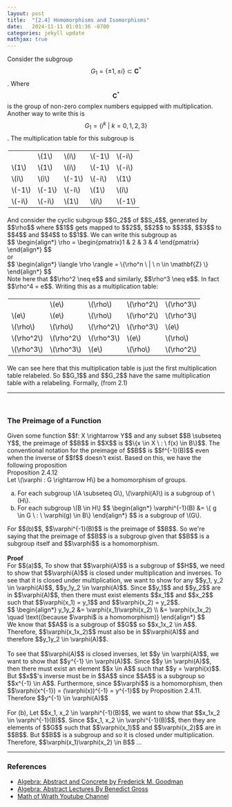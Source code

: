 ```yaml
---
layout: post
title:  "[2.4] Homomorphisms and Isomorphisms"
date:   2024-11-11 01:01:36 -0700
categories: jekyll update
mathjax: true
---
```


Consider the subgroup $$G_1 = \{\pm 1, \pm i\} \subset \mathbf{C}^*$$. Where $$\mathbf{C}^*$$ is the group of non-zero complex numbers equipped with multiplication. Another way to write this is $$G_1 = \{i^k \ | \ k = 0,1,2,3\}$$. The multiplication table for this subgroup is
<div>
<table style="max-width: 500px; margin: 20px auto;">
  <tr>
    <td></td>
    <td>\(1\)</td>
    <td>\(i\)</td>
	<td>\(-1\)</td>
	<td>\(-i\)</td>
  </tr>
  <tr>
    <td>\(1\)</td>
    <td>\(1\)</td>
    <td>\(i\)</td>
	<td>\(-1\)</td>
	<td>\(-i\)</td>
  </tr>
  <tr>
    <td>\(i\)</td>
    <td>\(i\)</td>
    <td>\(-1\)</td>
	<td>\(-i\)</td>
	<td>\(1\)</td>
  </tr>
  <tr>
    <td>\(-1\)</td>
    <td>\(-1\)</td>
    <td>\(-i\)</td>
	<td>\(1\)</td>
	<td>\(i\)</td>
  </tr>
  <tr>
    <td>\(-i\)</td>
    <td>\(-i\)</td>
    <td>\(1\)</td>
	<td>\(i\)</td>
	<td>\(-1\)</td>
  </tr>
</table>
</div>
And consider the cyclic subgroup $$G_2$$ of $$S_4$$, generated by $$\rho$$ where $$1$$ gets mapped to $$2$$, $$2$$ to $$3$$, $$3$$ to $$4$$ and $$4$$ to $$1$$. We can write this subgroup as 
<div>
	$$
	\begin{align*}
	 \rho = \begin{pmatrix}1 & 2 & 3 & 4 \end{pmatrix}
	\end{align*}
	$$
</div>
or 
<div>
	$$
	\begin{align*}
	 \langle \rho \rangle = \{\rho^n \ | \ n \in \mathbf{Z} \}
	\end{align*}
	$$
</div>
Note here that $$\rho^2 \neq e$$ and similarly, $$\rho^3 \neq e$$. In fact $$\rho^4 = e$$. Writing this as a multiplication table:
<div>
<table style="max-width: 500px; margin: 20px auto;">
  <tr>
    <td></td>
    <td>\(e\)</td>
    <td>\(\rho\)</td>
	<td>\(\rho^2\)</td>
	<td>\(\rho^3\)</td>
  </tr>
  <tr>
    <td>\(e\)</td>
    <td>\(e\)</td>
    <td>\(\rho\)</td>
	<td>\(\rho^2\)</td>
	<td>\(\rho^3\)</td>
  </tr>
  <tr>
    <td>\(\rho\)</td>
    <td>\(\rho\)</td>
    <td>\(\rho^2\)</td>
	<td>\(\rho^3\)</td>
	<td>\(e\)</td>
  </tr>
  <tr>
    <td>\(\rho^2\)</td>
    <td>\(\rho^2\)</td>
    <td>\(\rho^3\)</td>
	<td>\(e\)</td>
	<td>\(\rho\)</td>
  </tr>
  <tr>
    <td>\(\rho^3\)</td>
    <td>\(\rho^3\)</td>
    <td>\(e\)</td>
	<td>\(\rho\)</td>
	<td>\(\rho^2\)</td>
  </tr>
</table>
</div>
We can see here that this multiplication table is just the first multiplication table relabeled. So $$G_1$$ and $$G_2$$ have the same multiplication table with a relabeling. Formally, (from 2.1)
<hr>

<br>
<!----------------------------------------------------------------------------->
<h3>The Preimage of a Function</h3>
Given some function $$f: X \rightarrow Y$$ and any subset $$B \subseteq Y$$, the preimage of $$B$$ in $$X$$ is $$\{x \in X \ : \ f(x) \in B\}$$. The conventional notation for the preimage of $$B$$ is $$f^{-1}(B)$$ even when the inverse of $$f$$ doesn't exist. Based on this, we have the following proposition
<br>
<!------------------------------------------------------------------------------>
<div class="peachheaderdiv">
Proposition 2.4.12
</div>
<div class="peachbodydiv">
Let \(\varphi : G \rightarrow H\) be a homomorphism of groups.
<ol type="a">
	<li>For each subgroup \(A \subseteq G\), \(\varphi(A)\) is a subgroup of \(H\).</li>
	<li>For each subgroup \(B \in H\)
	$$
	\begin{align*}
	\varphi^{-1}(B) &= \{ g \in G \ : \ \varphi(g) \in B\}
	\end{align*}
	$$
	is a subgroup of \(G\).
	</li>
</ol>
</div>
For $$(b)$$, $$\varphi^{-1}(B)$$ is the preimage of $$B$$. So we're saying that the preimage of $$B$$ is a subgroup given that $$B$$ is a subgroup itself and $$\varphi$$ is a homomorphism. 
<br>
<br>
<b>Proof</b>
<br>
For $$(a)$$, To show that $$\varphi(A)$$ is a subgroup of $$H$$, we need to show that $$\varphi(A)$$ is closed under multiplication and inverses. To see that it is closed under multiplication, we want to show for any $$y_1, y_2 \in \varphi(A)$$, $$y_1y_2  \in \varphi(A)$$. Since $$y_1$$ and $$y_2$$ are in $$\varphi(A)$$, then there must exist elements $$x_1$$ and $$x_2$$ such that $$\varphi(x_1) = y_1$$ and $$\varphi(x_2) = y_2$$. 
<div>
	$$
	\begin{align*}
	y_1y_2 &= \varphi(x_1)\varphi(x_2) \\
	       &= \varphi(x_1x_2) \quad \text{(because $\varphi$ is a homomorphism)}
	\end{align*}
	$$
</div>
We know that $$A$$ is a subgroup of $$G$$ so $$x_1x_2 \in A$$. Therefore, $$\varphi(x_1x_2)$$ must also be in $$\varphi(A)$$ and therefore $$y_1y_2 \in \varphi(A)$$.
<br>
<br>
To see that $$\varphi(A)$$ is closed inverses, let $$y \in \varphi(A)$$, we want to show that $$y^{-1} \in \varphi(A)$$. Since $$y \in \varphi(A)$$, then there must exist an element $$x \in A$$ such that $$y = \varphi(x)$$. But $$x$$'s inverse must be in $$A$$ since $$A$$ is a subgroup so $$x^{-1} \in A$$. Furthermore, since $$\varphi$$ is a homomorphism, then $$\varphi(x^{-1}) = (\varphi(x))^{-1} = y^{-1}$$ by Proposition 2.4.11. Therefore $$y^{-1} \in \varphi(A)$$
<br>
<br>
For (b), Let $$x_1, x_2 \in \varphi^{-1}(B)$$, we want to show that $$x_1x_2 \in \varphi^{-1}(B)$$. Since $$x_1, x_2 \in \varphi^{-1}(B)$$, then they are elements of $$G$$ such that $$\varphi(x_1)$$ and $$\varphi(x_2)$$ are in $$B$$. But $$B$$ is a subgroup and so it is closed under multiplication. Therefore, $$\varphi(x_1)\varphi(x_2) \in B$$ ...
<br>
<hr>

<!----------------------------------------------------------------------------->
<h3>References</h3>
<ul>
<li><a href="https://homepage.divms.uiowa.edu/~goodman/algebrabook.dir/algebrabook.html">Algebra: Abstract and Concrete by Frederick M. Goodman</a></li>
<li><a href="https://www.youtube.com/watch?v=mwcNETa0KFI&list=PLelIK3uylPMGzHBuR3hLMHrYfMqWWsmx5&index=3">Algebra: Abstract Lectures By Benedict Gross</a></li>
<li><a href="https://www.youtube.com/watch?v=NwqCi63p2ik">Math of Wrath Youtube Channel</a></li>
</ul>























